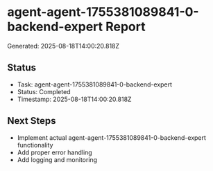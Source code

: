 # agent-agent-1755381089841-0-backend-expert Report

Generated: 2025-08-18T14:00:20.818Z

## Status
- Task: agent-agent-1755381089841-0-backend-expert
- Status: Completed
- Timestamp: 2025-08-18T14:00:20.818Z

## Next Steps
- Implement actual agent-agent-1755381089841-0-backend-expert functionality
- Add proper error handling
- Add logging and monitoring
